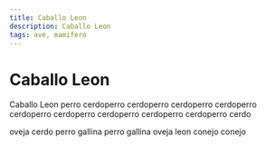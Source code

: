 ```yaml
---
title: Caballo Leon
description: Caballo Leon
tags: ave, mamifero
---
```


# Caballo Leon

Caballo Leon perro cerdoperro cerdoperro cerdoperro cerdoperro cerdoperro cerdoperro cerdoperro cerdoperro cerdoperro cerdo

oveja cerdo perro gallina perro gallina oveja leon conejo conejo